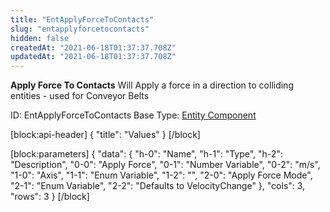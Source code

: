 ```yaml
---
title: "EntApplyForceToContacts"
slug: "entapplyforcetocontacts"
hidden: false
createdAt: "2021-06-18T01:37:37.708Z"
updatedAt: "2021-06-18T01:37:37.708Z"
---
```

**Apply Force To Contacts**
Will Apply a force in a direction to colliding entities - used for Conveyor Belts

ID: EntApplyForceToContacts
Base Type: [Entity Component](doc:componententity)

[block:api-header]
{
  "title": "Values"
}
[/block]

[block:parameters]
{
  "data": {
    "h-0": "Name",
    "h-1": "Type",
    "h-2": "Description",
    "0-0": "Apply Force",
    "0-1": "Number Variable",
    "0-2": "m/s",
    "1-0": "Axis",
    "1-1": "Enum Variable<MB Axis>",
    "1-2": "",
    "2-0": "Apply Force Mode",
    "2-1": "Enum Variable<Force Mode>",
    "2-2": "Defaults to VelocityChange"
  },
  "cols": 3,
  "rows": 3
}
[/block]